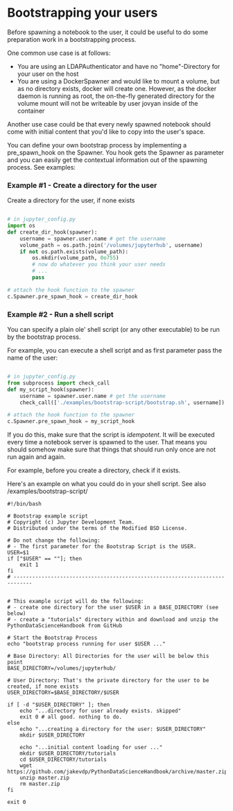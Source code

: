 # Bootstrapping your users

Before spawning a notebook to the user, it could be useful to 
do some preparation work in a bootstrapping process.

One common use case is at follows:

* You are using an LDAPAuthenticator and have no "home"-Directory for your user on the host
* You are using a DockerSpawner and would like to mount a volume, but as no directory exists, docker will create one.
However, as the docker daemon is running as root, the on-the-fly generated directory for the volume mount will not be
writeable by user jovyan inside of the container

Another use case could be that every newly spawned notebook should come with initial content that you'd like to 
copy into the user's space.

You can define your own bootstrap process by implementing a pre_spawn_hook on the Spawner.
You hook gets the Spawner as parameter and you can easily get the contextual information out of the spawning process. See examples:

    
### Example #1 - Create a directory for the user

Create a directory for the user, if none exists

```python

# in jupyter_config.py  
import os
def create_dir_hook(spawner):
    username = spawner.user.name # get the username
    volume_path = os.path.join('/volumes/jupyterhub', username)
    if not os.path.exists(volume_path):
        os.mkdir(volume_path, 0o755)
        # now do whatever you think your user needs
        # ...
        pass

# attach the hook function to the spawner
c.Spawner.pre_spawn_hook = create_dir_hook
```

### Example #2 - Run a shell script 

You can specify a plain ole' shell script (or any other executable) to be run 
by the bootstrap process.

For example, you can execute a shell script and as first parameter pass the name 
of the user:

```python

# in jupyter_config.py    
from subprocess import check_call
def my_script_hook(spawner):
    username = spawner.user.name # get the username
    check_call(['./examples/bootstrap-script/bootstrap.sh', username])

# attach the hook function to the spawner
c.Spawner.pre_spawn_hook = my_script_hook

```

If you do this, make sure that the script is *idempotent*. It will be executed every time 
a notebook server is spawned to the user. That means you should somehow 
make sure that things that should run only once are not run again and again.

For example, before you create a directory, check if it exists.

Here's an example on what you could do in your shell script. See also 
/examples/bootstrap-script/

    #!/bin/bash
    
    # Bootstrap example script
    # Copyright (c) Jupyter Development Team.
    # Distributed under the terms of the Modified BSD License.
    
    # Do not change the following:
    # - The first parameter for the Bootstrap Script is the USER.
    USER=$1
    if ["$USER" == ""]; then
        exit 1
    fi
    # ----------------------------------------------------------------------------
    
    
    # This example script will do the following:
    # - create one directory for the user $USER in a BASE_DIRECTORY (see below)
    # - create a "tutorials" directory within and download and unzip the PythonDataScienceHandbook from GitHub
    
    # Start the Bootstrap Process
    echo "bootstrap process running for user $USER ..."
    
    # Base Directory: All Directories for the user will be below this point
    BASE_DIRECTORY=/volumes/jupyterhub/
    
    # User Directory: That's the private directory for the user to be created, if none exists
    USER_DIRECTORY=$BASE_DIRECTORY/$USER
    
    if [ -d "$USER_DIRECTORY" ]; then
        echo "...directory for user already exists. skipped"
        exit 0 # all good. nothing to do.
    else
        echo "...creating a directory for the user: $USER_DIRECTORY"
        mkdir $USER_DIRECTORY
    
        echo "...initial content loading for user ..."
        mkdir $USER_DIRECTORY/tutorials
        cd $USER_DIRECTORY/tutorials
        wget https://github.com/jakevdp/PythonDataScienceHandbook/archive/master.zip
        unzip master.zip
        rm master.zip
    fi
    
    exit 0
